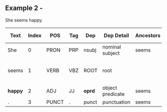 ## Example 2 - 

She seems happy.

| Text         | Index  | POS      | Tag      | Dep      | Dep Detail               | Ancestors            | Children   | Token Head   | Sub Tree     |
| ------ | ------ | ---- | ------- | ------- | --------- |  ------- | ------- | ------- | ------- |
| She          | 0      | PRON     | PRP      | nsubj    | nominal subject          | seems                |            |  seems        |  She          |
| seems        | 1      | VERB     | VBZ      | ROOT     | root                     |                      | She happy . |  seems        |  She seems happy . |
| __happy__        | 2      | ADJ      | JJ       | __oprd__     | object predicate         | seems                |            |  seems        |  happy        |
| .            | 3      | PUNCT    | .        | punct    | punctuation              | seems                |            |  seems        |  .            |
